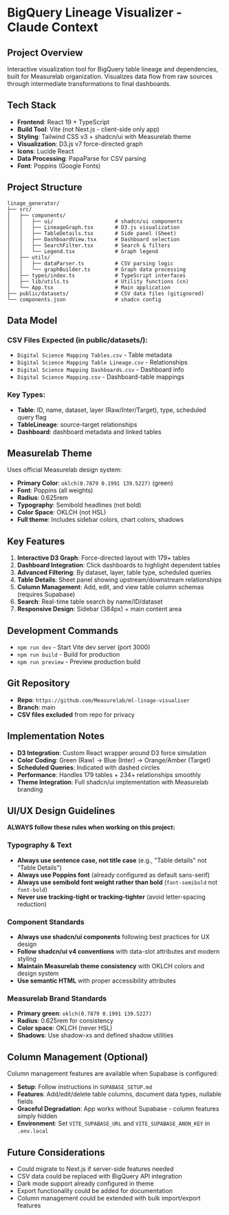 # BigQuery Lineage Visualizer - Claude Context

## Project Overview
Interactive visualization tool for BigQuery table lineage and dependencies, built for Measurelab organization. Visualizes data flow from raw sources through intermediate transformations to final dashboards.

## Tech Stack
- **Frontend**: React 19 + TypeScript
- **Build Tool**: Vite (not Next.js - client-side only app)
- **Styling**: Tailwind CSS v3 + shadcn/ui with Measurelab theme
- **Visualization**: D3.js v7 force-directed graph
- **Icons**: Lucide React
- **Data Processing**: PapaParse for CSV parsing
- **Font**: Poppins (Google Fonts)

## Project Structure
```
linage_generator/
├── src/
│   ├── components/
│   │   ├── ui/                    # shadcn/ui components
│   │   ├── LineageGraph.tsx       # D3.js visualization
│   │   ├── TableDetails.tsx       # Side panel (Sheet)
│   │   ├── DashboardView.tsx      # Dashboard selection
│   │   ├── SearchFilter.tsx       # Search & filters
│   │   └── Legend.tsx             # Graph legend
│   ├── utils/
│   │   ├── dataParser.ts          # CSV parsing logic
│   │   └── graphBuilder.ts        # Graph data processing
│   ├── types/index.ts             # TypeScript interfaces
│   ├── lib/utils.ts               # Utility functions (cn)
│   └── App.tsx                    # Main application
├── public/datasets/               # CSV data files (gitignored)
└── components.json                # shadcn config
```

## Data Model
### CSV Files Expected (in public/datasets/):
- `Digital Science Mapping Tables.csv` - Table metadata
- `Digital Science Mapping Table Lineage.csv` - Relationships
- `Digital Science Mapping Dashboards.csv` - Dashboard info
- `Digital Science Mapping.csv` - Dashboard-table mappings

### Key Types:
- **Table**: ID, name, dataset, layer (Raw/Inter/Target), type, scheduled query flag
- **TableLineage**: source-target relationships
- **Dashboard**: dashboard metadata and linked tables

## Measurelab Theme
Uses official Measurelab design system:
- **Primary Color**: `oklch(0.7879 0.1991 139.5227)` (green)
- **Font**: Poppins (all weights)
- **Radius**: 0.625rem
- **Typography**: Semibold headlines (not bold)
- **Color Space**: OKLCH (not HSL)
- **Full theme**: Includes sidebar colors, chart colors, shadows

## Key Features
1. **Interactive D3 Graph**: Force-directed layout with 179+ tables
2. **Dashboard Integration**: Click dashboards to highlight dependent tables
3. **Advanced Filtering**: By dataset, layer, table type, scheduled queries
4. **Table Details**: Sheet panel showing upstream/downstream relationships
5. **Column Management**: Add, edit, and view table column schemas (requires Supabase)
6. **Search**: Real-time table search by name/ID/dataset
7. **Responsive Design**: Sidebar (384px) + main content area

## Development Commands
- `npm run dev` - Start Vite dev server (port 3000)
- `npm run build` - Build for production
- `npm run preview` - Preview production build

## Git Repository
- **Repo**: `https://github.com/Measurelab/ml-linage-visualiser`
- **Branch**: main
- **CSV files excluded** from repo for privacy

## Implementation Notes
- **D3 Integration**: Custom React wrapper around D3 force simulation
- **Color Coding**: Green (Raw) → Blue (Inter) → Orange/Amber (Target)
- **Scheduled Queries**: Indicated with dashed circles
- **Performance**: Handles 179 tables + 234+ relationships smoothly
- **Theme Integration**: Full shadcn/ui implementation with Measurelab branding

## UI/UX Design Guidelines
**ALWAYS follow these rules when working on this project:**

### Typography & Text
- **Always use sentence case, not title case** (e.g., "Table details" not "Table Details")
- **Always use Poppins font** (already configured as default sans-serif)
- **Always use semibold font weight rather than bold** (`font-semibold` not `font-bold`)
- **Never use tracking-tight or tracking-tighter** (avoid letter-spacing reduction)

### Component Standards
- **Always use shadcn/ui components** following best practices for UX design
- **Follow shadcn/ui v4 conventions** with data-slot attributes and modern styling
- **Maintain Measurelab theme consistency** with OKLCH colors and design system
- **Use semantic HTML** with proper accessibility attributes

### Measurelab Brand Standards
- **Primary green**: `oklch(0.7879 0.1991 139.5227)`
- **Radius**: 0.625rem for consistency
- **Color space**: OKLCH (never HSL)
- **Shadows**: Use shadow-xs and defined shadow utilities

## Column Management (Optional)
Column management features are available when Supabase is configured:
- **Setup**: Follow instructions in `SUPABASE_SETUP.md`
- **Features**: Add/edit/delete table columns, document data types, nullable fields
- **Graceful Degradation**: App works without Supabase - column features simply hidden
- **Environment**: Set `VITE_SUPABASE_URL` and `VITE_SUPABASE_ANON_KEY` in `.env.local`

## Future Considerations
- Could migrate to Next.js if server-side features needed
- CSV data could be replaced with BigQuery API integration
- Dark mode support already configured in theme
- Export functionality could be added for documentation
- Column management could be extended with bulk import/export features